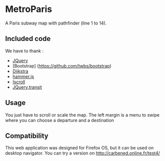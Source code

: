 MetroParis
===============

A Paris subway map with pathfinder (line 1 to 14).

## Included code

We have to thank :

* [JQuery](http://jquery.com/)
* [Bootstrap] (https://github.com/twbs/bootstrap)
* [Dijkstra](https://github.com/andrewhayward/dijkstra)
* [hammer.js](https://github.com/EightMedia/hammer.js)
* [Iscroll](https://github.com/cubiq/iscroll)
* [JQuery.transit](https://github.com/rstacruz/jquery.transit)



## Usage

You just have to scroll or scale the map. The left margin is a menu to swipe where you can choose a departure and a destination

## Compatibility

This web application was designed for Firefox OS, but it can be used on desktop navigator. You can try a version on http://carbened.online.fr/test4/

